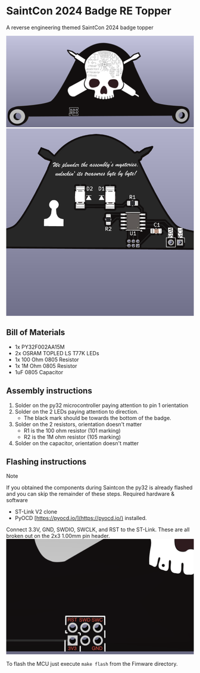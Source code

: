 # SaintCon 2024 Badge RE Topper
A reverse engineering themed SaintCon 2024 badge topper

![Topper](Images/topper.png)
![Back Side](Images/backside.png)

## Bill of Materials 
* 1x PY32F002AA15M
* 2x OSRAM TOPLED LS T77K LEDs
* 1x 100 Ohm 0805 Resistor
* 1x 1M Ohm 0805 Resistor
* 1uF 0805 Capacitor


## Assembly instructions
1. Solder on the py32 microcontroller paying attention to pin 1 orientation
2. Solder on the 2 LEDs paying attention to direction. 
	- The black mark should be towards the bottom of the badge.
3. Solder on the 2 resistors, orientation doesn't matter
	- R1 is the 100 ohm resistor (101 marking) 
	- R2 is the 1M ohm resistor (105 marking)
4. Solder on the capacitor, orientation doesn't matter

## Flashing instructions
> [!NOTE]
>If you obtained the components during Saintcon the py32 is already flashed and you can skip the remainder of these steps.
Required hardware & software
- ST-Link V2 clone
- PyOCD [https://pyocd.io/](https://pyocd.io/) installed.

Connect 3.3V, GND, SWDIO, SWCLK, and RST to the ST-Link. These are all broken out on the 2x3 1.00mm pin header.
![Pin out](Images/pinout.png)

To flash the MCU just execute `make flash` from the Fimware directory.


